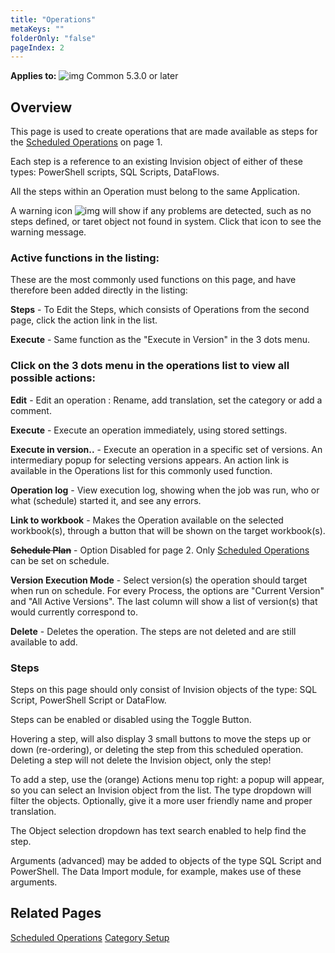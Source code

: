 ```yaml
---
title: "Operations"
metaKeys: ""
folderOnly: "false"
pageIndex: 2
---
```

**Applies to:** ![img](https://profitbasedocs.blob.core.windows.net/icons/yes-icon.png) Common 5.3.0 or later

## Overview

This page is used to create operations that are made available as steps for the [Scheduled Operations](/planner/workbooks/administration/operation-manager/ScheduledOperations) on page 1.

Each step is a reference to an existing Invision object of either of these types: PowerShell scripts, SQL Scripts, DataFlows.

All the steps within an Operation must belong to the same Application.

A warning icon ![img](https://profitbasedocs.blob.core.windows.net/enduserhelp/images/warning_24.png) will show if any problems are detected, such as no steps defined, or taret object not found in system. Click that icon to see the warning message.


### Active functions in the listing:

These are the most commonly used functions on this page, and have therefore been added directly in the listing:

**Steps** - To Edit the Steps, which consists of Operations from the second page, click the action link in the list.

**Execute** - Same function as the "Execute in Version" in the 3 dots menu.



### Click on the 3 dots menu in the operations list to view all possible actions:


**Edit** - Edit an operation : Rename, add translation, set the category or add a comment.

**Execute** - Execute an operation immediately, using stored settings.

**Execute in version..** - Execute an operation in a specific set of versions. An intermediary popup for selecting versions appears. An action link is available in the Operations list for this commonly used function.

**Operation log** - View execution log, showing when the job was run, who or what (schedule) started it, and see any errors.

**Link to workbook** - Makes the Operation available on the selected workbook(s), through a button that will be shown on the target workbook(s).

~~**Schedule Plan**~~ - Option Disabled for page 2. Only [Scheduled Operations](/planner/workbooks/administration/operation-manager/ScheduledOperations) can be set on schedule.

**Version Execution Mode** - Select version(s) the operation should target when run on schedule. For every Process, the options are "Current Version" and "All Active Versions". The last column will show a list of version(s) that would currently correspond to.

**Delete** - Deletes the operation. The steps are not deleted and are still available to add.



### Steps

Steps on this page should only consist of Invision objects of the type: SQL Script, PowerShell Script or DataFlow.

Steps can be enabled or disabled using the Toggle Button.

Hovering a step, will also display 3 small buttons to move the steps up or down (re-ordering), or deleting the step from this scheduled operation. Deleting a step will not delete the Invision object, only the step!

To add a step, use the (orange) Actions menu top right: a popup will appear, so you can select an Invision object from the list. The type dropdown will filter the objects. Optionally, give it a more user friendly name and proper translation.

The Object selection dropdown has text search enabled to help find the step.

Arguments (advanced) may be added to objects of the type SQL Script and PowerShell. The Data Import module, for example, makes use of these arguments.

## Related Pages

[Scheduled Operations](/planner/workbooks/administration/OperationManager/ScheduledOperations)
[Category Setup](/planner/workbooks/administration/OperationManager/CategorySetup)
